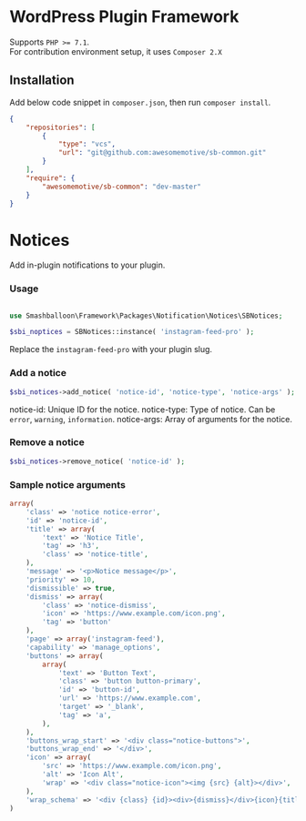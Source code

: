 # WordPress Plugin Framework

<p>
Supports <code>PHP >= 7.1</code>.
<br>For contribution environment setup, it uses <code>Composer 2.X</code>
</p>

## Installation

Add below code snippet in `composer.json`, then run `composer install`.

```json
{
    "repositories": [
        {
            "type": "vcs",
            "url": "git@github.com:awesomemotive/sb-common.git"
        }
    ],
    "require": {
        "awesomemotive/sb-common": "dev-master"
    }
}
```

# Notices

Add in-plugin notifications to your plugin.

### Usage

```php

use Smashballoon\Framework\Packages\Notification\Notices\SBNotices;

$sbi_noptices = SBNotices::instance( 'instagram-feed-pro' );

```
Replace the `instagram-feed-pro` with your plugin slug.

### Add a notice

```php
$sbi_notices->add_notice( 'notice-id', 'notice-type', 'notice-args' );
```
notice-id: Unique ID for the notice.
notice-type: Type of notice. Can be `error`, `warning`, `information`.
notice-args: Array of arguments for the notice.

### Remove a notice

```php
$sbi_notices->remove_notice( 'notice-id' );
```

### Sample notice arguments

```php
array(
    'class' => 'notice notice-error',
    'id' => 'notice-id',
    'title' => array(
        'text' => 'Notice Title',
        'tag' => 'h3',
        'class' => 'notice-title',
    ),
    'message' => '<p>Notice message</p>',
    'priority' => 10,
    'dismissible' => true,
    'dismiss' => array(
        'class' => 'notice-dismiss',
        'icon' => 'https://www.example.com/icon.png',
        'tag' => 'button'
    ),
    'page' => array('instagram-feed'),
    'capability' => 'manage_options',
    'buttons' => array(
        array(
            'text' => 'Button Text',
            'class' => 'button button-primary',
            'id' => 'button-id',
            'url' => 'https://www.example.com',
            'target' => '_blank',
            'tag' => 'a',
        ),
    ),
    'buttons_wrap_start' => '<div class="notice-buttons">',
    'buttons_wrap_end' => '</div>',
    'icon' => array(
        'src' => 'https://www.example.com/icon.png',
        'alt' => 'Icon Alt',
        'wrap' => '<div class="notice-icon"><img {src} {alt}></div>',
    ),
    'wrap_schema' => '<div {class} {id}><div>{dismiss}</div>{icon}{title}{message}{buttons}</div>',
)

```
